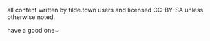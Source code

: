 <p>
  all content written by tilde.town users and licensed CC-BY-SA unless otherwise
  noted.
</p>
<p>
  have a good one~
</p>
</body>
</html>
